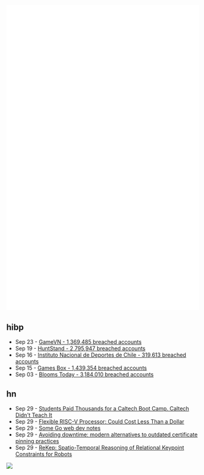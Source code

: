 ![Metrics](https://raw.githubusercontent.com/phixion/phixion/master/metrics.svg)

## hibp

<!--
for https://github.com/phixion/phixion/blob/main/.github/workflows/feeds.yml
-->
<!--START_SECTION:haveibeenpwnd-->
- Sep 23 - [GameVN - 1,369,485 breached accounts](https://haveibeenpwned.com/PwnedWebsites#GameVN)
- Sep 19 - [HuntStand - 2,795,947 breached accounts](https://haveibeenpwned.com/PwnedWebsites#HuntStand)
- Sep 16 - [Instituto Nacional de Deportes de Chile - 319,613 breached accounts](https://haveibeenpwned.com/PwnedWebsites#InstitutoNacionalDeDeportesDeChile)
- Sep 15 - [Games Box - 1,439,354 breached accounts](https://haveibeenpwned.com/PwnedWebsites#GamesBox)
- Sep 03 - [Blooms Today - 3,184,010 breached accounts](https://haveibeenpwned.com/PwnedWebsites#BloomsToday)
<!--END_SECTION:haveibeenpwnd-->

## hn

<!--
for https://github.com/phixion/phixion/blob/main/.github/workflows/feeds.yml
-->
<!--START_SECTION:hn-->
- Sep 29 - [Students Paid Thousands for a Caltech Boot Camp. Caltech Didn't Teach It](https://www.nytimes.com/2024/09/29/us/caltech-simplilearn-class-students.html)
- Sep 29 - [Flexible RISC-V Processor: Could Cost Less Than a Dollar](https://spectrum.ieee.org/flexible-risc-v)
- Sep 29 - [Some Go web dev notes](https://jvns.ca/blog/2024/09/27/some-go-web-dev-notes/)
- Sep 29 - [Avoiding downtime: modern alternatives to outdated certificate pinning practices](https://blog.cloudflare.com/why-certificate-pinning-is-outdated/)
- Sep 29 - [ReKep: Spatio-Temporal Reasoning of Relational Keypoint Constraints for Robots](https://rekep-robot.github.io/)
<!--END_SECTION:hn-->

<!--
for https://yhype.me
-->
![](https://hit.yhype.me/github/profile?user_id=13013670)
